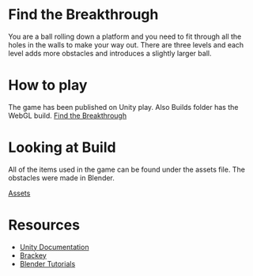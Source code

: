 # Find the Breakthrough

You are a ball rolling down a platform and you need to fit through all the holes in the walls to make your way out. There are three levels and each level adds more obstacles and introduces a slightly larger ball.

# How to play

The game has been published on Unity play. Also Builds folder has the WebGL build.
[Find the Breakthrough](https://play.unity.com/mg/other/find-the-breakthrough) 

# Looking at Build

All of the items used in the game can be found under the assets file. The obstacles were made in Blender.

[Assets](https://github.com/Tahmeem/Find-the-Breakthrough-Game/tree/main/Assets)

# Resources
- [Unity Documentation](https://docs.unity3d.com/Manual/index.html)
- [Brackey](https://www.youtube.com/channel/UCYbK_tjZ2OrIZFBvU6CCMiA)
- [Blender Tutorials](https://www.youtube.com/channel/UCqiJI3COVDqxJnJoVkCiEUg)
